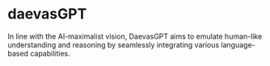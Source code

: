 # daevasGPT
In line with the AI-maximalist vision, DaevasGPT aims to emulate human-like understanding and reasoning by seamlessly integrating various language-based capabilities.
